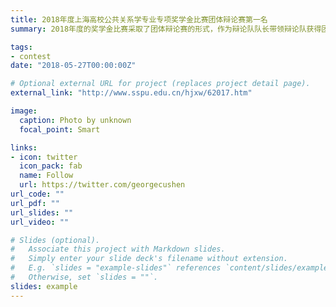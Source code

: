 ```yaml
---
title: 2018年度上海高校公共关系学专业专项奖学金比赛团体辩论赛第一名
summary: 2018年度的奖学金比赛采取了团体辩论赛的形式，作为辩论队队长带领辩论队获得团体辩论赛第一名（30000元）。

tags:
- contest
date: "2018-05-27T00:00:00Z"

# Optional external URL for project (replaces project detail page).
external_link: "http://www.sspu.edu.cn/hjxw/62017.htm"

image:
  caption: Photo by unknown
  focal_point: Smart

links:
- icon: twitter
  icon_pack: fab
  name: Follow
  url: https://twitter.com/georgecushen
url_code: ""
url_pdf: ""
url_slides: ""
url_video: ""

# Slides (optional).
#   Associate this project with Markdown slides.
#   Simply enter your slide deck's filename without extension.
#   E.g. `slides = "example-slides"` references `content/slides/example-slides.md`.
#   Otherwise, set `slides = ""`.
slides: example
---
```

